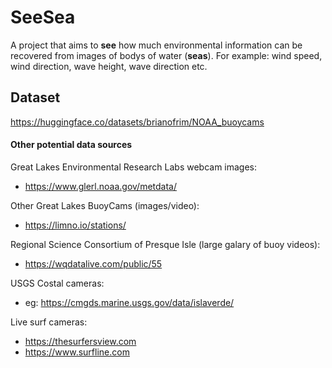 # SeeSea
A project that aims to **see** how much environmental information can be recovered from images of bodys of water (**seas**). For example: wind speed, wind direction, wave height, wave direction etc.

## Dataset
https://huggingface.co/datasets/brianofrim/NOAA_buoycams  

#### Other potential data sources
Great Lakes Environmental Research Labs webcam images: 
- https://www.glerl.noaa.gov/metdata/

Other Great Lakes BuoyCams (images/video):
- https://limno.io/stations/

Regional Science Consortium of Presque Isle (large galary of buoy videos):
- https://wqdatalive.com/public/55

USGS Costal cameras:
- eg: https://cmgds.marine.usgs.gov/data/islaverde/

Live surf cameras:
- https://thesurfersview.com
- https://www.surfline.com 
